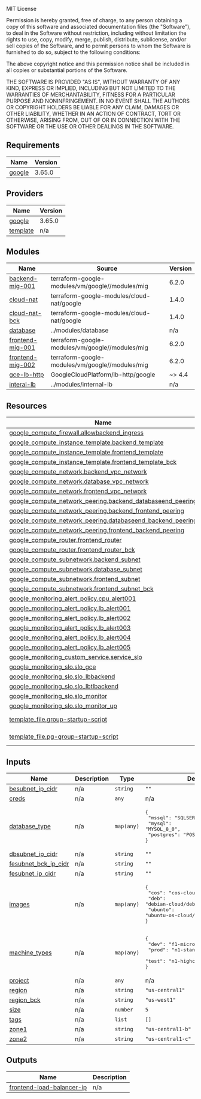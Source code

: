 MIT License

Permission is hereby granted, free of charge, to any person obtaining a copy
of this software and associated documentation files (the "Software"), to deal
in the Software without restriction, including without limitation the rights
to use, copy, modify, merge, publish, distribute, sublicense, and/or sell
copies of the Software, and to permit persons to whom the Software is
furnished to do so, subject to the following conditions:

The above copyright notice and this permission notice shall be included in all
copies or substantial portions of the Software.

THE SOFTWARE IS PROVIDED "AS IS", WITHOUT WARRANTY OF ANY KIND, EXPRESS OR
IMPLIED, INCLUDING BUT NOT LIMITED TO THE WARRANTIES OF MERCHANTABILITY,
FITNESS FOR A PARTICULAR PURPOSE AND NONINFRINGEMENT. IN NO EVENT SHALL THE
AUTHORS OR COPYRIGHT HOLDERS BE LIABLE FOR ANY CLAIM, DAMAGES OR OTHER
LIABILITY, WHETHER IN AN ACTION OF CONTRACT, TORT OR OTHERWISE, ARISING FROM,
OUT OF OR IN CONNECTION WITH THE SOFTWARE OR THE USE OR OTHER DEALINGS IN THE
SOFTWARE.

## Requirements

| Name | Version |
|------|---------|
| <a name="requirement_google"></a> [google](#requirement\_google) | 3.65.0 |

## Providers

| Name | Version |
|------|---------|
| <a name="provider_google"></a> [google](#provider\_google) | 3.65.0 |
| <a name="provider_template"></a> [template](#provider\_template) | n/a |

## Modules

| Name | Source | Version |
|------|--------|---------|
| <a name="module_backend-mig-001"></a> [backend-mig-001](#module\_backend-mig-001) | terraform-google-modules/vm/google//modules/mig | 6.2.0 |
| <a name="module_cloud-nat"></a> [cloud-nat](#module\_cloud-nat) | terraform-google-modules/cloud-nat/google | 1.4.0 |
| <a name="module_cloud-nat-bck"></a> [cloud-nat-bck](#module\_cloud-nat-bck) | terraform-google-modules/cloud-nat/google | 1.4.0 |
| <a name="module_database"></a> [database](#module\_database) | ../modules/database | n/a |
| <a name="module_frontend-mig-001"></a> [frontend-mig-001](#module\_frontend-mig-001) | terraform-google-modules/vm/google//modules/mig | 6.2.0 |
| <a name="module_frontend-mig-002"></a> [frontend-mig-002](#module\_frontend-mig-002) | terraform-google-modules/vm/google//modules/mig | 6.2.0 |
| <a name="module_gce-lb-http"></a> [gce-lb-http](#module\_gce-lb-http) | GoogleCloudPlatform/lb-http/google | ~> 4.4 |
| <a name="module_interal-lb"></a> [interal-lb](#module\_interal-lb) | ../modules/internal-lb | n/a |

## Resources

| Name | Type |
|------|------|
| [google_compute_firewall.allowbackend_ingress](https://registry.terraform.io/providers/hashicorp/google/3.65.0/docs/resources/compute_firewall) | resource |
| [google_compute_instance_template.backend_template](https://registry.terraform.io/providers/hashicorp/google/3.65.0/docs/resources/compute_instance_template) | resource |
| [google_compute_instance_template.frontend_template](https://registry.terraform.io/providers/hashicorp/google/3.65.0/docs/resources/compute_instance_template) | resource |
| [google_compute_instance_template.frontend_template_bck](https://registry.terraform.io/providers/hashicorp/google/3.65.0/docs/resources/compute_instance_template) | resource |
| [google_compute_network.backend_vpc_network](https://registry.terraform.io/providers/hashicorp/google/3.65.0/docs/resources/compute_network) | resource |
| [google_compute_network.database_vpc_network](https://registry.terraform.io/providers/hashicorp/google/3.65.0/docs/resources/compute_network) | resource |
| [google_compute_network.frontend_vpc_network](https://registry.terraform.io/providers/hashicorp/google/3.65.0/docs/resources/compute_network) | resource |
| [google_compute_network_peering.backend_databaseend_peering](https://registry.terraform.io/providers/hashicorp/google/3.65.0/docs/resources/compute_network_peering) | resource |
| [google_compute_network_peering.backend_frontend_peering](https://registry.terraform.io/providers/hashicorp/google/3.65.0/docs/resources/compute_network_peering) | resource |
| [google_compute_network_peering.databaseend_backend_peering](https://registry.terraform.io/providers/hashicorp/google/3.65.0/docs/resources/compute_network_peering) | resource |
| [google_compute_network_peering.frontend_backend_peering](https://registry.terraform.io/providers/hashicorp/google/3.65.0/docs/resources/compute_network_peering) | resource |
| [google_compute_router.frontend_router](https://registry.terraform.io/providers/hashicorp/google/3.65.0/docs/resources/compute_router) | resource |
| [google_compute_router.frontend_router_bck](https://registry.terraform.io/providers/hashicorp/google/3.65.0/docs/resources/compute_router) | resource |
| [google_compute_subnetwork.backend_subnet](https://registry.terraform.io/providers/hashicorp/google/3.65.0/docs/resources/compute_subnetwork) | resource |
| [google_compute_subnetwork.database_subnet](https://registry.terraform.io/providers/hashicorp/google/3.65.0/docs/resources/compute_subnetwork) | resource |
| [google_compute_subnetwork.frontend_subnet](https://registry.terraform.io/providers/hashicorp/google/3.65.0/docs/resources/compute_subnetwork) | resource |
| [google_compute_subnetwork.frontend_subnet_bck](https://registry.terraform.io/providers/hashicorp/google/3.65.0/docs/resources/compute_subnetwork) | resource |
| [google_monitoring_alert_policy.cpu_alert001](https://registry.terraform.io/providers/hashicorp/google/3.65.0/docs/resources/monitoring_alert_policy) | resource |
| [google_monitoring_alert_policy.lb_alert001](https://registry.terraform.io/providers/hashicorp/google/3.65.0/docs/resources/monitoring_alert_policy) | resource |
| [google_monitoring_alert_policy.lb_alert002](https://registry.terraform.io/providers/hashicorp/google/3.65.0/docs/resources/monitoring_alert_policy) | resource |
| [google_monitoring_alert_policy.lb_alert003](https://registry.terraform.io/providers/hashicorp/google/3.65.0/docs/resources/monitoring_alert_policy) | resource |
| [google_monitoring_alert_policy.lb_alert004](https://registry.terraform.io/providers/hashicorp/google/3.65.0/docs/resources/monitoring_alert_policy) | resource |
| [google_monitoring_alert_policy.lb_alert005](https://registry.terraform.io/providers/hashicorp/google/3.65.0/docs/resources/monitoring_alert_policy) | resource |
| [google_monitoring_custom_service.service_slo](https://registry.terraform.io/providers/hashicorp/google/3.65.0/docs/resources/monitoring_custom_service) | resource |
| [google_monitoring_slo.slo_gce](https://registry.terraform.io/providers/hashicorp/google/3.65.0/docs/resources/monitoring_slo) | resource |
| [google_monitoring_slo.slo_lbbackend](https://registry.terraform.io/providers/hashicorp/google/3.65.0/docs/resources/monitoring_slo) | resource |
| [google_monitoring_slo.slo_lbtlbackend](https://registry.terraform.io/providers/hashicorp/google/3.65.0/docs/resources/monitoring_slo) | resource |
| [google_monitoring_slo.slo_monitor](https://registry.terraform.io/providers/hashicorp/google/3.65.0/docs/resources/monitoring_slo) | resource |
| [google_monitoring_slo.slo_monitor_up](https://registry.terraform.io/providers/hashicorp/google/3.65.0/docs/resources/monitoring_slo) | resource |
| [template_file.group-startup-script](https://registry.terraform.io/providers/hashicorp/template/latest/docs/data-sources/file) | data source |
| [template_file.pg-group-startup-script](https://registry.terraform.io/providers/hashicorp/template/latest/docs/data-sources/file) | data source |

## Inputs

| Name | Description | Type | Default | Required |
|------|-------------|------|---------|:--------:|
| <a name="input_besubnet_ip_cidr"></a> [besubnet\_ip\_cidr](#input\_besubnet\_ip\_cidr) | n/a | `string` | `""` | no |
| <a name="input_creds"></a> [creds](#input\_creds) | n/a | `any` | n/a | yes |
| <a name="input_database_type"></a> [database\_type](#input\_database\_type) | n/a | `map(any)` | <pre>{<br>  "mssql": "SQLSERVER_2017_STANDARD",<br>  "mysql": "MYSQL_8_0",<br>  "postgres": "POSTGRES_13"<br>}</pre> | no |
| <a name="input_dbsubnet_ip_cidr"></a> [dbsubnet\_ip\_cidr](#input\_dbsubnet\_ip\_cidr) | n/a | `string` | `""` | no |
| <a name="input_fesubnet_bck_ip_cidr"></a> [fesubnet\_bck\_ip\_cidr](#input\_fesubnet\_bck\_ip\_cidr) | n/a | `string` | `""` | no |
| <a name="input_fesubnet_ip_cidr"></a> [fesubnet\_ip\_cidr](#input\_fesubnet\_ip\_cidr) | n/a | `string` | `""` | no |
| <a name="input_images"></a> [images](#input\_images) | n/a | `map(any)` | <pre>{<br>  "cos": "cos-cloud/cos-stable",<br>  "deb": "debian-cloud/debian-9",<br>  "ubunto": "ubuntu-os-cloud/ubuntu-1804-lts"<br>}</pre> | no |
| <a name="input_machine_types"></a> [machine\_types](#input\_machine\_types) | n/a | `map(any)` | <pre>{<br>  "dev": "f1-micro",<br>  "prod": "n1-standard-1",<br>  "test": "n1-highcpu-32"<br>}</pre> | no |
| <a name="input_project"></a> [project](#input\_project) | n/a | `any` | n/a | yes |
| <a name="input_region"></a> [region](#input\_region) | n/a | `string` | `"us-central1"` | no |
| <a name="input_region_bck"></a> [region\_bck](#input\_region\_bck) | n/a | `string` | `"us-west1"` | no |
| <a name="input_size"></a> [size](#input\_size) | n/a | `number` | `5` | no |
| <a name="input_tags"></a> [tags](#input\_tags) | n/a | `list` | `[]` | no |
| <a name="input_zone1"></a> [zone1](#input\_zone1) | n/a | `string` | `"us-central1-b"` | no |
| <a name="input_zone2"></a> [zone2](#input\_zone2) | n/a | `string` | `"us-central1-c"` | no |

## Outputs

| Name | Description |
|------|-------------|
| <a name="output_frontend-load-balancer-ip"></a> [frontend-load-balancer-ip](#output\_frontend-load-balancer-ip) | n/a |
